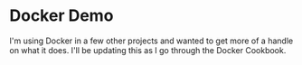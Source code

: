 # Docker Demo
I'm using Docker in a few other projects and wanted to get more of a handle on what it does. I'll be updating this as I go through the Docker Cookbook. 
